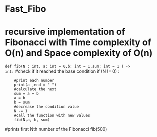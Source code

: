 # Fast_Fibo

# recursive implementation of Fibonacci with Time complexity of O(n) and Space complexity of O(n)

<code>def fib(N : int, a: int = 0,b: int = 1,sum: int = 1 ) -> int:</code>
    #check if it reached the base condition
    if (N != 0) :
        
        #print each number 
        print(a ,end = " ")
        #calculate the next
        sum = a + b
        a = b
        b = sum
        #decrease the condition value 
        N -= 1
        #call the function with new values
        fib(N,a, b, sum)
        
#prints first Nth number of the Fibonacci
fib(500)
